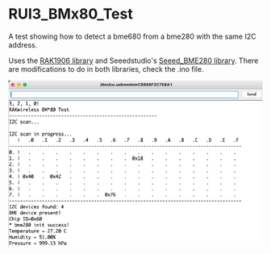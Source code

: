 # RUI3_BMx80_Test

A test showing how to detect a bme680 from a bme280 with the same I2C address.

Uses the [RAK1906 library](https://downloads.rakwireless.com/RUI/RUI3/Library/) and Seeedstudio's [Seeed_BME280 library](https://github.com/Seeed-Studio/Grove_BME280). There are modifications to do in both libraries, check the .ino file.

![Screenshot](Screenshot.png)